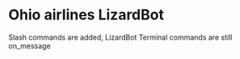 # Ohio airlines LizardBot
Slash commands are added, LizardBot Terminal commands are still on_message

